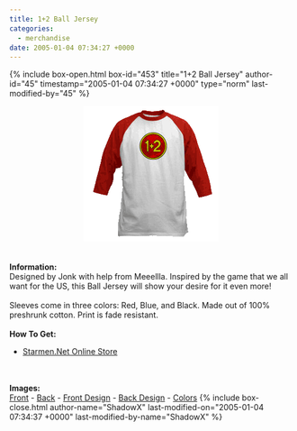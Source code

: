 ```yaml
---
title: 1+2 Ball Jersey
categories:
  - merchandise
date: 2005-01-04 07:34:27 +0000
---
```

{% include box-open.html box-id="453" title="1+2 Ball Jersey" author-id="45" timestamp="2005-01-04 07:34:27 +0000" type="norm" last-modified-by="45" %}
	<center>
	<img src="/merchandise/images/smn_12bj_title.png" border="0" alt="1+2 Ball Jersey" />
	</center>
	<br /><br />
	<b>Information:</b>
	<br />
	Designed by Jonk with help from Meeellla. Inspired by the game that we all want for 
	the US, this Ball Jersey will show your desire for it even more! 
	<br /><br />
	Sleeves come in three colors: Red, Blue, and Black. Made out of 100% preshrunk cotton. 
	Print is fade resistant. 
	<br /><br />
	<b>How To Get:</b>
	<br />
	<ul>
	<li><a href="http://www.cafeshops.com/starmen.7680270">Starmen.Net Online Store</a></li>
	</ul>
	<br /><br />
	<b>Images:</b>
	<br />
	<a href="/merchandise/images/smn_12bj_front.jpg">Front</a> - <a href="/merchandise/images/smn_12bj_back.jpg">Back</a> - <a href="/merchandise/images/smn_12bj_fdesign.jpg">Front Design</a> - 
	<a href="/merchandise/images/smn_12bj_bdesign.jpg">Back Design</a> - <a href="/merchandise/images/smn_btc.jpg">Colors</a>
{% include box-close.html author-name="ShadowX" last-modified-on="2005-01-04 07:34:37 +0000" last-modified-by-name="ShadowX" %}
